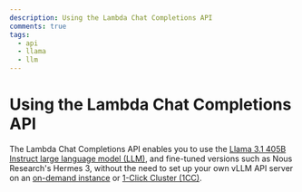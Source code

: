 ```yaml
---
description: Using the Lambda Chat Completions API
comments: true
tags:
  - api
  - llama
  - llm
---
```


# Using the Lambda Chat Completions API

The Lambda Chat Completions API enables you to use the [Llama 3.1 405B
Instruct large language model (LLM)](https://llama.meta.com/), and fine-tuned
versions such as Nous Research's Hermes 3, without the need to set up your own
vLLM API server on an [on-demand
instance](https://lambdalabs.com/service/gpu-cloud) or [1-Click Cluster
(1CC)](https://lambdalabs.com/service/gpu-cloud/1-click-clusters).
